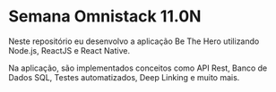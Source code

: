 # Semana Omnistack 11.0N

Neste repositório eu desenvolvo a aplicação Be The Hero utilizando Node.js, ReactJS e React Native.

Na aplicação, são implementados conceitos como API Rest, Banco de Dados SQL, Testes automatizados, Deep Linking e muito mais.